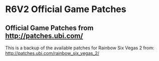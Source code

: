 # R6V2 Official Game Patches

## Official Game Patches from http://patches.ubi.com/

This is a backup of the available patches for Rainbow Six Vegas 2 from: 
http://patches.ubi.com/rainbow_six_vegas_2/
